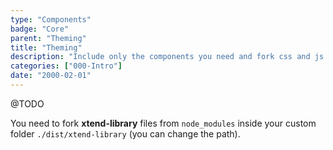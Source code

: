 ```yaml
---
type: "Components"
badge: "Core"
parent: "Theming"
title: "Theming"
description: "Include only the components you need and fork css and js files for a complete customization."
categories: ["000-Intro"]
date: "2000-02-01"
---
```


@TODO

You need to fork **xtend-library** files from `node_modules` inside your custom folder `./dist/xtend-library` (you can change the path).
